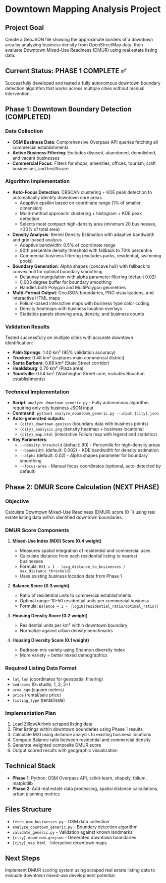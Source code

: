 # Downtown Mapping Analysis Project

## Project Goal
Create a GeoJSON file showing the approximate borders of a downtown area by analyzing business density from OpenStreetMap data, then evaluate Downtown Mixed-Use Readiness (DMUR) using real estate listing data.

## Current Status: PHASE 1 COMPLETE ✅
Successfully developed and tested a fully autonomous downtown boundary detection algorithm that works across multiple cities without manual intervention.

## Phase 1: Downtown Boundary Detection (COMPLETED)

### Data Collection
- **OSM Business Data**: Comprehensive Overpass API queries fetching all commercial establishments
- **Active Business Filtering**: Excludes disused, abandoned, demolished, and vacant businesses
- **Commercial Focus**: Filters for shops, amenities, offices, tourism, craft businesses, and healthcare

### Algorithm Implementation
- **Auto-Focus Detection**: DBSCAN clustering + KDE peak detection to automatically identify downtown core areas
  - Adaptive epsilon based on coordinate range (1% of smaller dimension)
  - Multi-method approach: clustering + histogram + KDE peak detection
  - Selects most compact high-density area (minimum 20 businesses, <30% of total area)
- **Density Analysis**: Kernel Density Estimation with adaptive bandwidth and grid-based analysis
  - Adaptive bandwidth: 0.5% of coordinate range
  - 90th percentile density threshold with fallback to 70th percentile
  - Commercial business filtering (excludes parks, residential, swimming pools)
- **Boundary Generation**: Alpha shapes (concave hull) with fallback to convex hull for optimal boundary smoothing
  - Delaunay triangulation with alpha parameter filtering (default 0.02)
  - 0.003 degree buffer for boundary smoothing
  - Handles both Polygon and MultiPolygon geometries
- **Multi-Format Output**: GeoJSON boundaries, PNG visualizations, and interactive HTML maps
  - Folium-based interactive maps with business type color coding
  - Density heatmaps with business location overlays
  - Statistics panels showing area, density, and business counts

### Validation Results
Tested successfully on multiple cities with accurate downtown identification:
- **Palm Springs**: 1.40 km² (95% validation accuracy)
- **Truckee**: 0.48 km² (captures main commercial district)
- **Santa Barbara**: 0.68 km² (State Street corridor)
- **Healdsburg**: 0.70 km² (Plaza area)
- **Yountville**: 0.54 km² (Washington Street core, includes Bouchon establishments)

### Technical Implementation
- **Script**: `analyze_downtown_generic.py` - Fully autonomous algorithm requiring only city business JSON input
- **Command**: `python3 analyze_downtown_generic.py --input {city}.json`
- **Auto-generated outputs**: 
  - `{city}_downtown.geojson` (boundary data with business points)
  - `{city}_analysis.png` (density heatmap + business locations)
  - `{city}_map.html` (interactive Folium map with legend and statistics)
- **Key Parameters**:
  - `--density-threshold` (default: 90) - Percentile for high-density areas
  - `--bandwidth` (default: 0.002) - KDE bandwidth for density estimation
  - `--alpha` (default: 0.02) - Alpha shapes parameter for boundary smoothing
  - `--focus-area` - Manual focus coordinates (optional, auto-detected by default)

## Phase 2: DMUR Score Calculation (NEXT PHASE)

### Objective
Calculate Downtown Mixed-Use Readiness (DMUR) score (0-1) using real estate listing data within identified downtown boundaries.

### DMUR Score Components
1. **Mixed-Use Index (MXI) Score (0.4 weight)**
   - Measures spatial integration of residential and commercial uses
   - Calculate distance from each residential listing to nearest businesses
   - Formula: `MXI = 1 - (avg_distance_to_businesses / max_distance_threshold)`
   - Uses existing business location data from Phase 1

2. **Balance Score (0.3 weight)**
   - Ratio of residential units to commercial establishments
   - Optimal range: 10-50 residential units per commercial business
   - Formula: `Balance = 1 - |log10(residential_ratio/optimal_ratio)|`

3. **Housing Density Score (0.2 weight)**
   - Residential units per km² within downtown boundary
   - Normalize against urban density benchmarks

4. **Housing Diversity Score (0.1 weight)**
   - Bedroom mix variety using Shannon diversity index
   - More variety = better mixed demographics

### Required Listing Data Format
- `lat`, `lon` (coordinates for geospatial filtering)
- `bedrooms` (0=studio, 1, 2, 3+)
- `area_sqm` (square meters)
- `price` (rental/sale price)
- `listing_type` (rental/sale)

### Implementation Plan
1. Load Zillow/Airbnb scraped listing data
2. Filter listings within downtown boundaries using Phase 1 results
3. Calculate MXI using distance analysis to existing business locations
4. Compute Balance ratio between residential and commercial density
5. Generate weighted composite DMUR score
6. Output scored results with geographic visualization

## Technical Stack
- **Phase 1**: Python, OSM Overpass API, scikit-learn, shapely, folium, matplotlib
- **Phase 2**: Add real estate data processing, spatial distance calculations, urban planning metrics

## Files Structure
- `fetch_osm_businesses.py` - OSM data collection
- `analyze_downtown_generic.py` - Boundary detection algorithm
- `validate_generic.py` - Validation against known landmarks
- `{city}_downtown.geojson` - Generated downtown boundaries
- `{city}_map.html` - Interactive downtown maps

## Next Steps
Implement DMUR scoring system using scraped real estate listing data to evaluate downtown mixed-use development potential.